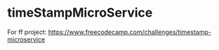 # timeStampMicroService
For ff project: https://www.freecodecamp.com/challenges/timestamp-microservice
